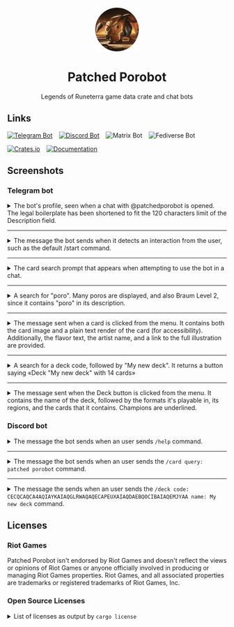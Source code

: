 <div align="center">

![](icon.png)

# Patched Porobot

Legends of Runeterra game data crate and chat bots

</div>

## Links

[![Telegram Bot](https://img.shields.io/badge/telegram%20bot-done-success)](https://t.me/patchedporobot)
 
[![Discord Bot](https://img.shields.io/badge/discord%20bot-done-success)](https://discord.com/api/oauth2/authorize?client_id=1071989978743193672&scope=applications.commands)
 
![Matrix Bot](https://img.shields.io/badge/matrix%20bot-to%20do-inactive)
 
![Fediverse Bot](https://img.shields.io/badge/fediverse%20bot-to%20do-inactive)

[![Crates.io](https://img.shields.io/crates/v/patched_porobot)](https://crates.io/crates/patched_porobot)
 
[![Documentation](https://img.shields.io/docsrs/patched_porobot)](https://docs.rs/patched_porobot/latest/patched_porobot/)

## Screenshots

### Telegram bot

<details>
<summary>The bot's profile, seen when a chat with @patchedporobot is opened. The legal boilerplate has been shortened to fit the 120 characters limit of the Description field.</summary>

![](media/td-profile.png)

</details>

---

<details>
<summary>The message the bot sends when it detects an interaction from the user, such as the default /start command.</summary>

![](media/td-start.png)

</details>

---

<details>
<summary>The card search prompt that appears when attempting to use the bot in a chat.</summary>

![](media/td-prompt.png)

</details>

---

<details>
<summary>A search for "poro". Many poros are displayed, and also Braum Level 2, since it contains "poro" in its description.</summary>

![](media/td-poro.png)

</details>

---

<details>
<summary>The message sent when a card is clicked from the menu. It contains both the card image and a plain text render of the card (for accessibility). Additionally, the flavor text, the artist name, and a link to the full illustration are provided.</summary>

![](media/td-message.png)

</details>

---

<details>
<summary>A search for a deck code, followed by "My new deck". It returns a button saying «Deck "My new deck" with 14 cards»</summary>

![](media/td-deck.png)

</details>

---

<details>
<summary>The message sent when the Deck button is clicked from the menu. It contains the name of the deck, followed by the formats it's playable in, its regions, and the cards that it contains. Champions are underlined.</summary>

![](media/td-eternal.png)

</details>

### Discord bot

<details>
<summary>The message the bot sends when an user sends <code>/help</code> command.</summary>

![](media/ds-help.png)

</details>

---

<details>
<summary>The message the bot sends when an user sends the <code>/card query: patched porobot</code> command.</summary>

![](media/ds-card.png)

</details>

---

<details>
<summary>The message the sends when an user sends the <code>/deck code: CECQCAQCA4AQIAYKAIAQGLRWAQAQECAPEUXAIAQDAEBQOCIBAIAQEMJYAA name: My new deck</code> command.</summary>

![](media/ds-deck.png)

</details>


## Licenses

### Riot Games

Patched Porobot isn't endorsed by Riot Games and doesn't reflect the views or opinions of Riot Games or anyone officially involved in producing or managing Riot Games properties. Riot Games, and all associated properties are trademarks or registered trademarks of Riot Games, Inc.

### Open Source Licenses

<details>
<summary>List of licenses as output by <code>cargo license</code></summary>

- **(Apache-2.0 OR MIT) AND BSD-3-Clause** (1): encoding_rs
- **(MIT OR Apache-2.0) AND Unicode-DFS-2016** (1): unicode-ident
- **0BSD OR Apache-2.0 OR MIT** (1): adler
- **AGPL-3.0-or-later** (1): patched_porobot
- **Apache-2.0** (2): fail, varint-rs
- **Apache-2.0 OR Apache-2.0 WITH LLVM-exception OR MIT** (1): wasi
- **Apache-2.0 OR BSL-1.0** (1): ryu
- **Apache-2.0 OR ISC OR MIT** (4): hyper-rustls, rustls, rustls-pemfile, sct
- **Apache-2.0 OR MIT** (154): ahash, anyhow, arc-swap, async-trait, autocfg, base64, base64, bitflags, block-buffer, bumpalo, cc, cfg-if, chrono, cpufeatures, crc32fast, crossbeam-channel, crossbeam-deque, crossbeam-epoch, crossbeam-utils, crypto-common, digest, downcast-rs, either, env_logger, erasable, fastrand, flate2, fnv, form_urlencoded, fs2, futures, futures-channel, futures-core, futures-executor, futures-io, futures-macro, futures-sink, futures-task, futures-util, generator, getrandom, glob, hashbrown, hermit-abi, hermit-abi, http, httparse, httpdate, humantime, ident_case, idna, indexmap, ipnet, itertools, itertools, itoa, js-sys, lazy_static, libc, lock_api, log, md5, memmap2, mime, num-integer, num-traits, num_cpus, once_cell, oneshot, parking_lot, parking_lot_core, percent-encoding, pin-project, pin-project-internal, pin-project-lite, pin-utils, ppv-lite86, pretty_env_logger, proc-macro-error, proc-macro-error-attr, proc-macro2, quick-error, quote, rand, rand_chacha, rand_core, rayon, rayon-core, rc-box, regex, regex-syntax, remove_dir_all, reqwest, rustc-hash, rustc_version, rustversion, scoped-tls, scopeguard, semver, serde, serde_derive, serde_json, serde_urlencoded, serde_with_macros, sha-1, signal-hook-registry, smallvec, socket2, stable_deref_trait, syn, tempfile, thiserror, thiserror-impl, thread_local, time, time-core, time-macros, tokio-rustls, tungstenite, typenum, unicase, unicode-bidi, unicode-normalization, url, utf-8, uuid, version_check, wasm-bindgen, wasm-bindgen-backend, wasm-bindgen-futures, wasm-bindgen-macro, wasm-bindgen-macro-support, wasm-bindgen-shared, wasm-streams, web-sys, winapi, winapi-i686-pc-windows-gnu, winapi-x86_64-pc-windows-gnu, windows, windows-sys, windows-sys, windows-targets, windows_aarch64_gnullvm, windows_aarch64_msvc, windows_aarch64_msvc, windows_i686_gnu, windows_i686_gnu, windows_i686_msvc, windows_i686_msvc, windows_x86_64_gnu, windows_x86_64_gnu, windows_x86_64_gnullvm, windows_x86_64_msvc, windows_x86_64_msvc
- **Apache-2.0 OR MIT OR MPL-2.0** (1): htmlescape
- **Apache-2.0 OR MIT OR Zlib** (3): miniz_oxide, tinyvec, tinyvec_macros
- **BSD-3-Clause** (2): instant, never
- **BSD-3-Clause OR MIT** (1): rust-stemmers
- **Custom License File** (2): ring, webpki
- **ISC** (3): serenity, typemap_rev, untrusted
- **MIT** (62): aquamarine, async-tungstenite, atty, bitpacking, bytes, census, combine, convert_case, crunchy, darling, darling_core, darling_macro, dashmap, data-encoding, derive_more, dptree, fastfield_codecs, generic-array, h2, http-body, hyper, levenshtein_automata, loom, lru, lz4_flex, matchers, memoffset, mime_guess, mio, murmurhash32, nu-ansi-term, ordered-float, overload, ownedbytes, redox_syscall, serde-value, sharded-slab, slab, spin, strsim, take_mut, takecell, tantivy, tantivy-bitpacker, tantivy-common, tantivy-query-grammar, teloxide, teloxide-core, tokio, tokio-macros, tokio-stream, tokio-util, tower-service, tracing, tracing-attributes, tracing-core, tracing-log, tracing-subscriber, try-lock, valuable, want, winreg
- **MIT OR Unlicense** (8): aho-corasick, byteorder, memchr, regex-automata, tantivy-fst, termcolor, utf8-ranges, winapi-util
- **MPL-2.0** (1): webpki-roots
- **Unlicense** (1): measure_time
- **zlib-acknowledgement** (1): fastdivide

</details>
